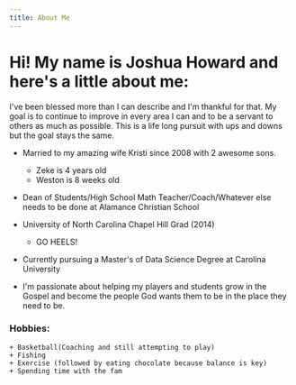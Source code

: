 ```yaml
---
title: About Me
---
```



  # Hi! My name is Joshua Howard and here's a little about me:
  
  I've been blessed more than I can describe and I'm thankful for that. My goal is to continue to improve in every area I can and to be a servant to others as much as possible. This is a life long pursuit with ups and downs but the goal stays the same.
  
  * Married to my amazing wife Kristi since 2008 with 2 awesome sons.
    + Zeke is 4 years old 
    + Weston is 8 weeks old
    
  * Dean of Students/High School Math Teacher/Coach/Whatever else needs to be done at Alamance Christian School
  
  * University of North Carolina Chapel Hill Grad (2014)
    + GO HEELS!
    
  * Currently pursuing a Master's of Data Science Degree at Carolina University
  
  * I'm passionate about helping my players and students grow in the Gospel and become the people God wants them to be in the place they need to be.
  
  ### Hobbies:
    + Basketball(Coaching and still attempting to play)
    + Fishing
    + Exercise (followed by eating chocolate because balance is key)
    + Spending time with the fam
    
   